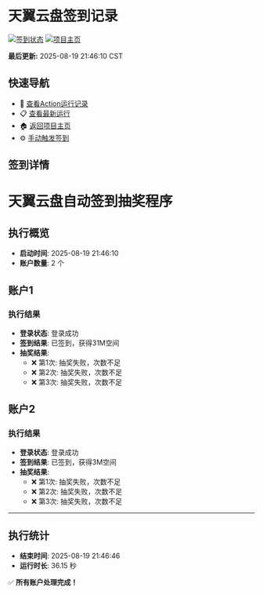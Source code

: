 # 天翼云盘签到记录

[![签到状态](https://github.com/yangchris4/189pan/actions/workflows/main.yml/badge.svg)](https://github.com/yangchris4/189pan/actions/workflows/main.yml) [![项目主页](https://img.shields.io/badge/GitHub-项目主页-blue?logo=github)](https://github.com/yangchris4/189pan)

**最后更新:** 2025-08-19 21:46:10 CST

## 快速导航

- 🔄 [查看Action运行记录](https://github.com/yangchris4/189pan/actions)
- 📋 [查看最新运行](https://github.com/yangchris4/189pan/actions/runs/17071577405)
- 🏠 [返回项目主页](https://github.com/yangchris4/189pan)
- ⚙️ [手动触发签到](https://github.com/yangchris4/189pan/actions/workflows/main.yml)

## 签到详情

# 天翼云盘自动签到抽奖程序

## 执行概览
- **启动时间**: 2025-08-19 21:46:10
- **账户数量**: 2 个

## 账户1
### 执行结果
- **登录状态**: 登录成功
- **签到结果**: 已签到，获得31M空间
- **抽奖结果**:
  - ❌ 第1次: 抽奖失败，次数不足
  - ❌ 第2次: 抽奖失败，次数不足
  - ❌ 第3次: 抽奖失败，次数不足

## 账户2
### 执行结果
- **登录状态**: 登录成功
- **签到结果**: 已签到，获得3M空间
- **抽奖结果**:
  - ❌ 第1次: 抽奖失败，次数不足
  - ❌ 第2次: 抽奖失败，次数不足
  - ❌ 第3次: 抽奖失败，次数不足

---
## 执行统计
- **结束时间**: 2025-08-19 21:46:46
- **运行时长**: 36.15 秒

✅ **所有账户处理完成！**
